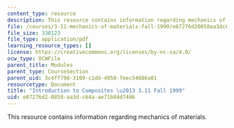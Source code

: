 ```yaml
---
content_type: resource
description: This resource contains information regarding mechanics of materials.
file: /courses/3-11-mechanics-of-materials-fall-1999/e87276d20858aa3dc64aae71b04d7486_MIT3_11F99_composites.pdf
file_size: 338123
file_type: application/pdf
learning_resource_types: []
license: https://creativecommons.org/licenses/by-nc-sa/4.0/
ocw_type: OCWFile
parent_title: Modules
parent_type: CourseSection
parent_uid: 3c4ff79d-3109-c1dd-4958-feec54686a01
resourcetype: Document
title: "Introduction to Composites \u2013 3.11 Fall 1999"
uid: e87276d2-0858-aa3d-c64a-ae71b04d7486
---
```

This resource contains information regarding mechanics of materials.